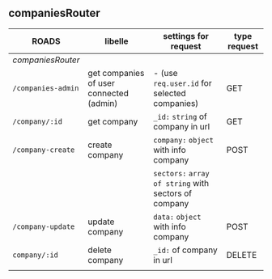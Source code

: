 ## companiesRouter

| ROADS              | libelle                                 | settings for request                                 | type request |
| ------------------ | --------------------------------------- | ---------------------------------------------------- | ------------ |
| _companiesRouter_  |                                         |                                                      |              |
| `/companies-admin` | get companies of user connected (admin) | - (use `req.user.id` for selected companies)         | GET          |
| `/company/:id`     | get company                             | `_id:` `string` of company in url                    | GET          |
| `/company-create`  | create company                          | `company:` `object` with info company                | POST         |
|                    |                                         | `sectors:` `array of string` with sectors of company |              |
| `/company-update`  | update company                          | `data:` `object` with info company                   | POST         |
| `company/:id`      | delete company                          | `_id:` of company in url                             | DELETE       |
|                    |                                         |                                                      |              |
